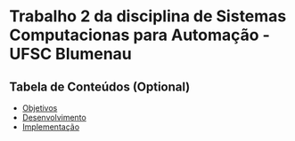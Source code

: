 # Trabalho 2 da disciplina de Sistemas Computacionas para Automação - UFSC Blumenau

## Tabela de Conteúdos (Optional)

- [Objetivos](#objetivos)
- [Desenvolvimento](#desenvolimento)
- [Implementação](#implementacao)

